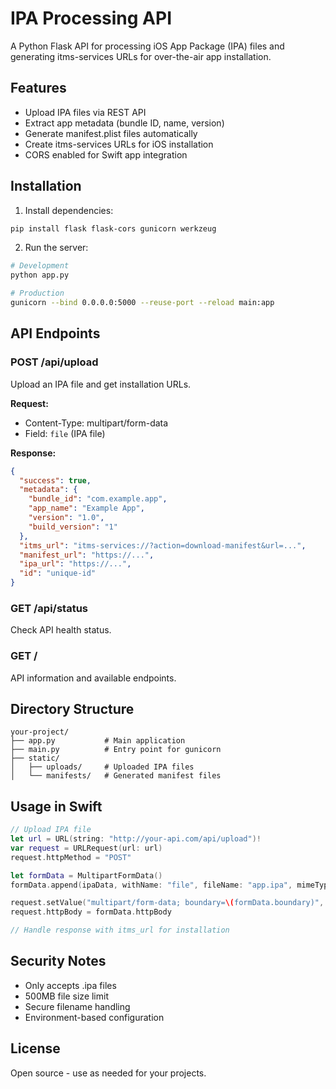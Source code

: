 # IPA Processing API

A Python Flask API for processing iOS App Package (IPA) files and generating itms-services URLs for over-the-air app installation.

## Features

- Upload IPA files via REST API
- Extract app metadata (bundle ID, name, version)
- Generate manifest.plist files automatically
- Create itms-services URLs for iOS installation
- CORS enabled for Swift app integration

## Installation

1. Install dependencies:
```bash
pip install flask flask-cors gunicorn werkzeug
```

2. Run the server:
```bash
# Development
python app.py

# Production
gunicorn --bind 0.0.0.0:5000 --reuse-port --reload main:app
```

## API Endpoints

### POST /api/upload
Upload an IPA file and get installation URLs.

**Request:**
- Content-Type: multipart/form-data
- Field: `file` (IPA file)

**Response:**
```json
{
  "success": true,
  "metadata": {
    "bundle_id": "com.example.app",
    "app_name": "Example App",
    "version": "1.0",
    "build_version": "1"
  },
  "itms_url": "itms-services://?action=download-manifest&url=...",
  "manifest_url": "https://...",
  "ipa_url": "https://...",
  "id": "unique-id"
}
```

### GET /api/status
Check API health status.

### GET /
API information and available endpoints.

## Directory Structure

```
your-project/
├── app.py           # Main application
├── main.py          # Entry point for gunicorn
├── static/
│   ├── uploads/     # Uploaded IPA files
│   └── manifests/   # Generated manifest files
```

## Usage in Swift

```swift
// Upload IPA file
let url = URL(string: "http://your-api.com/api/upload")!
var request = URLRequest(url: url)
request.httpMethod = "POST"

let formData = MultipartFormData()
formData.append(ipaData, withName: "file", fileName: "app.ipa", mimeType: "application/octet-stream")

request.setValue("multipart/form-data; boundary=\(formData.boundary)", forHTTPHeaderField: "Content-Type")
request.httpBody = formData.httpBody

// Handle response with itms_url for installation
```

## Security Notes

- Only accepts .ipa files
- 500MB file size limit
- Secure filename handling
- Environment-based configuration

## License

Open source - use as needed for your projects.